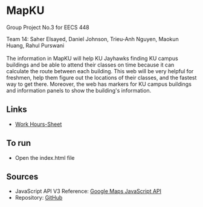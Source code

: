 # MapKU
Group Project No.3 for EECS 448 

<h>Team 14: Saher Elsayed, Daniel Johnson, Trieu-Anh Nguyen, Maokun Huang, Rahul Purswani<h>  
</br>The information in MapKU will help KU Jayhawks finding KU campus buildings and be able to attend their classes on time because it can calculate the route between each building. This web will be very helpful for freshmen, help them figure out the locations of their classes, and the fastest way to get there. Moreover, the web has markers for KU campus buildings and information panels to show the building's information.

## Links
  - [Work Hours-Sheet](https://docs.google.com/spreadsheets/d/10vYHJi0r3QG4YEa_zGyJaf-fYmN1XxHtPdT_CvGnllA/edit#gid=0)
## To run
  - Open the index.html file
## Sources
- JavaScript API V3 Reference: [Google Maps JavaScript API](https://developers.google.com/maps/documentation/javascript/reference/map)
- Repository: [GitHub](https://github.com/DanielRJohnson/MapKU)

